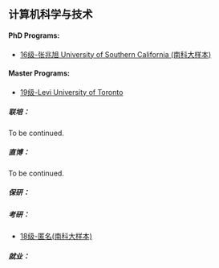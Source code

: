 ## 计算机科学与技术

#### PhD Programs:

  - [16级-张兆旭 University of Southern California (南科大样本)](grad-application/computer-science-and-technology/[US]-16-zhangzhaoxu.md)

#### Master Programs:

  - [19级-Levi University of Toronto](grad-application/computer-science-and-technology/[CA]-19-Levi.md)

##### 联培：

To be continued.

##### 直博：

To be continued.

##### 保研：

##### 考研：

- [18级-匿名(南科大样本)](grad-application/computer-science-and-technology/[CN]-18-anonymous.md)

##### 就业：
